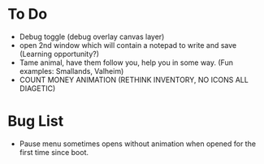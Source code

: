 # To Do
- Debug toggle (debug overlay canvas layer)
- open 2nd window which will contain a notepad to write and save (Learning opportunity?)
- Tame animal, have them follow you, help you in some way. (Fun examples: Smallands, Valheim)
- COUNT MONEY ANIMATION (RETHINK INVENTORY, NO ICONS ALL DIAGETIC) 
# Bug List
- Pause menu sometimes opens without animation when opened for the first time since boot.